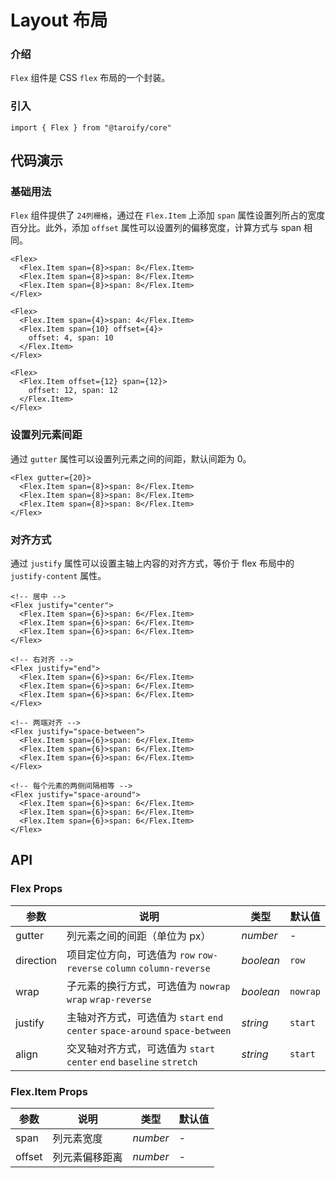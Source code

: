 # Layout 布局

### 介绍

`Flex` 组件是 CSS `flex` 布局的一个封装。

### 引入

```tsx
import { Flex } from "@taroify/core"
```

## 代码演示

### 基础用法

`Flex` 组件提供了 `24列栅格`，通过在 `Flex.Item` 上添加 `span` 属性设置列所占的宽度百分比。此外，添加 `offset` 属性可以设置列的偏移宽度，计算方式与 span 相同。

```tsx
<Flex>
  <Flex.Item span={8}>span: 8</Flex.Item>
  <Flex.Item span={8}>span: 8</Flex.Item>
  <Flex.Item span={8}>span: 8</Flex.Item>
</Flex>

<Flex>
  <Flex.Item span={4}>span: 4</Flex.Item>
  <Flex.Item span={10} offset={4}>
    offset: 4, span: 10
  </Flex.Item>
</Flex>

<Flex>
  <Flex.Item offset={12} span={12}>
    offset: 12, span: 12
  </Flex.Item>
</Flex>
```

### 设置列元素间距

通过 `gutter` 属性可以设置列元素之间的间距，默认间距为 0。

```tsx
<Flex gutter={20}>
  <Flex.Item span={8}>span: 8</Flex.Item>
  <Flex.Item span={8}>span: 8</Flex.Item>
  <Flex.Item span={8}>span: 8</Flex.Item>
</Flex>
```

### 对齐方式

通过 `justify` 属性可以设置主轴上内容的对齐方式，等价于 flex 布局中的 `justify-content` 属性。

```tsx
<!-- 居中 -->
<Flex justify="center">
  <Flex.Item span={6}>span: 6</Flex.Item>
  <Flex.Item span={6}>span: 6</Flex.Item>
  <Flex.Item span={6}>span: 6</Flex.Item>
</Flex>

<!-- 右对齐 -->
<Flex justify="end">
  <Flex.Item span={6}>span: 6</Flex.Item>
  <Flex.Item span={6}>span: 6</Flex.Item>
  <Flex.Item span={6}>span: 6</Flex.Item>
</Flex>

<!-- 两端对齐 -->
<Flex justify="space-between">
  <Flex.Item span={6}>span: 6</Flex.Item>
  <Flex.Item span={6}>span: 6</Flex.Item>
  <Flex.Item span={6}>span: 6</Flex.Item>
</Flex>

<!-- 每个元素的两侧间隔相等 -->
<Flex justify="space-around">
  <Flex.Item span={6}>span: 6</Flex.Item>
  <Flex.Item span={6}>span: 6</Flex.Item>
  <Flex.Item span={6}>span: 6</Flex.Item>
</Flex>
```

## API

### Flex Props

| 参数 | 说明 | 类型 | 默认值 |
| --- | --- | --- | --- |
| gutter | 列元素之间的间距（单位为 px） | _number_ | - |
| direction | 项目定位方向，可选值为 `row` `row-reverse` `column` `column-reverse` | _boolean_ | `row` |
| wrap | 子元素的换行方式，可选值为 `nowrap` `wrap` `wrap-reverse` | _boolean_ | `nowrap` |
| justify | 主轴对齐方式，可选值为 `start` `end` `center` `space-around` `space-between` | _string_ | `start` |
| align | 交叉轴对齐方式，可选值为 `start` `center` `end` `baseline` `stretch` | _string_ | `start` |

### Flex.Item Props

| 参数   | 说明           | 类型               | 默认值 |
| ------ | -------------- | ------------------ | ------ |
| span   | 列元素宽度     | _number_ | -      |
| offset | 列元素偏移距离 | _number_ | -      |
